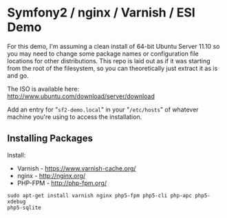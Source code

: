 Symfony2 / nginx / Varnish / ESI Demo
=====================================

For this demo, I'm assuming a clean install of 64-bit Ubuntu Server 11.10 so you
may need to change some package names or configuration file locations for other
distributions. This repo is laid out as if it was starting from the root of the
filesystem, so you can theoretically just extract it as is and go.

The ISO is available here: http://www.ubuntu.com/download/server/download

Add an entry for "`sf2-demo.local`" in your "`/etc/hosts`" of whatever machine
you're using to access the installation.

Installing Packages
-------------------

Install:
* Varnish - https://www.varnish-cache.org/
* nginx - http://nginx.org/
* PHP-FPM - http://php-fpm.org/
```
sudo apt-get install varnish nginx php5-fpm php5-cli php-apc php5-xdebug
php5-sqlite
```

